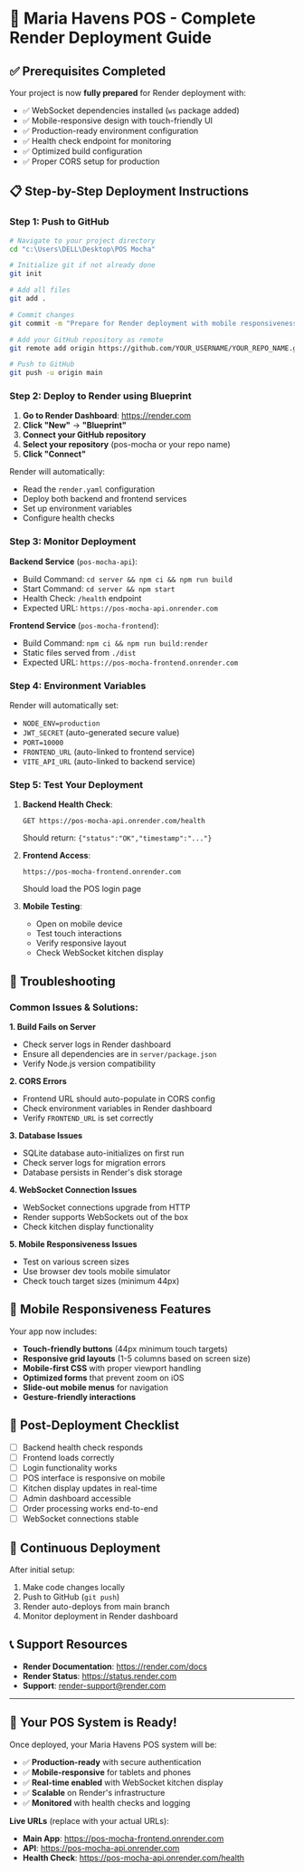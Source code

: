# 🚀 Maria Havens POS - Complete Render Deployment Guide

## ✅ Prerequisites Completed

Your project is now **fully prepared** for Render deployment with:
- ✅ WebSocket dependencies installed (`ws` package added)
- ✅ Mobile-responsive design with touch-friendly UI
- ✅ Production-ready environment configuration
- ✅ Health check endpoint for monitoring
- ✅ Optimized build configuration
- ✅ Proper CORS setup for production

## 📋 Step-by-Step Deployment Instructions

### **Step 1: Push to GitHub**
```bash
# Navigate to your project directory
cd "c:\Users\DELL\Desktop\POS Mocha"

# Initialize git if not already done
git init

# Add all files
git add .

# Commit changes
git commit -m "Prepare for Render deployment with mobile responsiveness"

# Add your GitHub repository as remote
git remote add origin https://github.com/YOUR_USERNAME/YOUR_REPO_NAME.git

# Push to GitHub
git push -u origin main
```

### **Step 2: Deploy to Render using Blueprint**

1. **Go to Render Dashboard**: https://render.com
2. **Click "New"** → **"Blueprint"**
3. **Connect your GitHub repository**
4. **Select your repository** (pos-mocha or your repo name)
5. **Click "Connect"**

Render will automatically:
- Read the `render.yaml` configuration
- Deploy both backend and frontend services
- Set up environment variables
- Configure health checks

### **Step 3: Monitor Deployment**

**Backend Service** (`pos-mocha-api`):
- Build Command: `cd server && npm ci && npm run build`
- Start Command: `cd server && npm start`
- Health Check: `/health` endpoint
- Expected URL: `https://pos-mocha-api.onrender.com`

**Frontend Service** (`pos-mocha-frontend`):
- Build Command: `npm ci && npm run build:render`
- Static files served from `./dist`
- Expected URL: `https://pos-mocha-frontend.onrender.com`

### **Step 4: Environment Variables** 

Render will automatically set:
- `NODE_ENV=production`
- `JWT_SECRET` (auto-generated secure value)
- `PORT=10000`
- `FRONTEND_URL` (auto-linked to frontend service)
- `VITE_API_URL` (auto-linked to backend service)

### **Step 5: Test Your Deployment**

1. **Backend Health Check**:
   ```
   GET https://pos-mocha-api.onrender.com/health
   ```
   Should return: `{"status":"OK","timestamp":"..."}`

2. **Frontend Access**:
   ```
   https://pos-mocha-frontend.onrender.com
   ```
   Should load the POS login page

3. **Mobile Testing**:
   - Open on mobile device
   - Test touch interactions
   - Verify responsive layout
   - Check WebSocket kitchen display

## 🔧 Troubleshooting

### Common Issues & Solutions:

**1. Build Fails on Server**
- Check server logs in Render dashboard
- Ensure all dependencies are in `server/package.json`
- Verify Node.js version compatibility

**2. CORS Errors**
- Frontend URL should auto-populate in CORS config
- Check environment variables in Render dashboard
- Verify `FRONTEND_URL` is set correctly

**3. Database Issues**
- SQLite database auto-initializes on first run
- Check server logs for migration errors
- Database persists in Render's disk storage

**4. WebSocket Connection Issues**
- WebSocket connections upgrade from HTTP
- Render supports WebSockets out of the box
- Check kitchen display functionality

**5. Mobile Responsiveness Issues**
- Test on various screen sizes
- Use browser dev tools mobile simulator
- Check touch target sizes (minimum 44px)

## 📱 Mobile Responsiveness Features

Your app now includes:

- **Touch-friendly buttons** (44px minimum touch targets)
- **Responsive grid layouts** (1-5 columns based on screen size)
- **Mobile-first CSS** with proper viewport handling
- **Optimized forms** that prevent zoom on iOS
- **Slide-out mobile menus** for navigation
- **Gesture-friendly interactions**

## 🎯 Post-Deployment Checklist

- [ ] Backend health check responds
- [ ] Frontend loads correctly
- [ ] Login functionality works
- [ ] POS interface is responsive on mobile
- [ ] Kitchen display updates in real-time
- [ ] Admin dashboard accessible
- [ ] Order processing works end-to-end
- [ ] WebSocket connections stable

## 🔄 Continuous Deployment

After initial setup:
1. Make code changes locally
2. Push to GitHub (`git push`)
3. Render auto-deploys from main branch
4. Monitor deployment in Render dashboard

## 📞 Support Resources

- **Render Documentation**: https://render.com/docs
- **Render Status**: https://status.render.com
- **Support**: render-support@render.com

---

## 🎉 Your POS System is Ready!

Once deployed, your Maria Havens POS system will be:
- ✅ **Production-ready** with secure authentication
- ✅ **Mobile-responsive** for tablets and phones
- ✅ **Real-time enabled** with WebSocket kitchen display
- ✅ **Scalable** on Render's infrastructure
- ✅ **Monitored** with health checks and logging

**Live URLs** (replace with your actual URLs):
- **Main App**: https://pos-mocha-frontend.onrender.com
- **API**: https://pos-mocha-api.onrender.com
- **Health Check**: https://pos-mocha-api.onrender.com/health